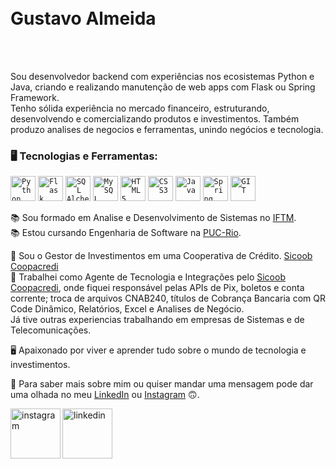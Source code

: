 </br>
</br>
<div dsplay="inline-block">
<h1 align="left">Gustavo Almeida</h1>
</br>
</br>

Sou desenvolvedor backend com experiências nos ecosistemas Python e Java, criando e realizando manutenção de web apps com Flask ou Spring Framework.<br>
Tenho sólida experiência no mercado financeiro, estruturando, desenvolvendo e comercializando produtos e investimentos. Também produzo analises de negocios e ferramentas, unindo negócios e tecnologia.

### 🖥️ Tecnologias e Ferramentas: 


<code><img width="40px" src="https://cdn.jsdelivr.net/gh/devicons/devicon@latest/icons/python/python-original-wordmark.svg" title = "Python"/></code>
<code><img width="40px" src="https://cdn.jsdelivr.net/gh/devicons/devicon@latest/icons/flask/flask-original.svg" title = "Flask"/></code>
<code><img width="40px" src="https://cdn.jsdelivr.net/gh/devicons/devicon@latest/icons/sqlalchemy/sqlalchemy-original-wordmark.svg" title = "SQL Alchemy"/></code>
<code><img width="40px" src="https://cdn.jsdelivr.net/gh/devicons/devicon@latest/icons/mysql/mysql-original-wordmark.svg" title = "MySQL"/></code>
<code><img width="40px" src="https://cdn.jsdelivr.net/gh/devicons/devicon@latest/icons/html5/html5-original.svg" title = "HTML5"/></code>
<code><img width="40px" src="https://cdn.jsdelivr.net/gh/devicons/devicon@latest/icons/css3/css3-original-wordmark.svg" title = "CSS3"/></code>
<code><img width="40px" src="https://cdn.jsdelivr.net/gh/devicons/devicon/icons/java/java-original.svg" title = "Java"/></code>
<code><img width="40px" src="https://cdn.jsdelivr.net/gh/devicons/devicon/icons/spring/spring-original.svg" title = "Spring"/></code>
<code><img width="40px" src="https://cdn.jsdelivr.net/gh/devicons/devicon/icons/git/git-original.svg" title = "GIT"/></code>

📚 Sou formado em Analise e Desenvolvimento de Sistemas no [IFTM](https://iftm.edu.br/).<br>
📚 Estou cursando Engenharia de Software na [PUC-Rio](https://www.puc-rio.br/index.html).<br>

💼 Sou o Gestor de Investimentos em uma Cooperativa de Crédito. [Sicoob Coopacredi](https://www.sicoob.com.br/web/sicoobcoopacredi)<br>
💼 Trabalhei como Agente de Tecnologia e Integrações pelo [Sicoob Coopacredi](https://www.sicoob.com.br/web/sicoobcoopacredi), onde fiquei responsável pelas APIs de Pix, boletos e conta corrente; troca de arquivos CNAB240, títulos de Cobrança Bancaria com QR Code Dinâmico, Relatórios, Excel e Analises de Negócio.<br>
Já tive outras experiencias trabalhando em empresas de Sistemas e de Telecomunicações.<br>

🖥️ Apaixonado por viver e aprender tudo sobre o mundo de tecnologia e investimentos.

🔷 Para saber mais sobre mim ou quiser mandar uma mensagem pode dar uma olhada no meu [LinkedIn](https://www.linkedin.com/in/gustavogalmeida) ou [Instagram](https://www.instagram.com/gustavogabriel.gg/) 🙃.

<a href="https://www.instagram.com/gustavogabriel.gg/">
    <img align="left" width="80px" src="https://i.ibb.co/qkGSp1D/instagram.png" alt="instagram" style="vertical-align:top;">
  </a> 
  <a href="https://www.linkedin.com/in/gustavogalmeida">
    <img width="80px" src="https://i.ibb.co/RyZx12b/linkedin.png" alt="linkedin" style="vertical-align:top;">
  </a>
</div>
